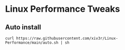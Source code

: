 # Linux Performance Tweaks

## Auto install

    curl https://raw.githubusercontent.com/xiv3r/Linux-Performance/main/auto.sh | sh
